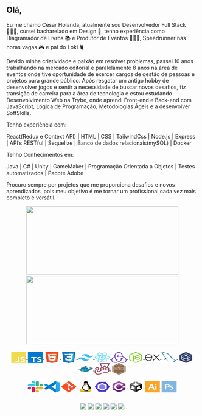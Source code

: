 ## Olá,

Eu me chamo Cesar Holanda, atualmente sou Desenvolvedor Full Stack 🧑🏻‍💻, cursei bacharelado em Design 🎨, tenho experiência como Diagramador de Livros 📚 e Produtor de Eventos 👨🏻‍🎤, Speedrunner nas horas vagas 🎮 e pai do Loki 🐈

Devido minha criatividade e paixão em resolver problemas, passei 10 anos trabalhando na mercado editorial e paralelamente 8 anos na área de eventos onde tive oportunidade de exercer cargos de gestão de pessoas e projetos para grande público. Após resgatar um antigo hobby de desenvolver jogos e sentir a necessidade de buscar novos desafios, fiz transição de carreira para a área de tecnologia e estou estudando Desenvolvimento Web na Trybe, onde aprendi Front-end e Back-end com JavaScript, Lógica de Programação, Metodologias Ágeis e a desenvolver SoftSkills.

Tenho experiência com:

React(Redux e Context API) | HTML | CSS | TailwindCss | Node.js | Express | API’s RESTful | Sequelize | Banco de dados relacionais(mySQL) | Docker

Tenho Conhecimentos em:

Java | C# | Unity | GameMaker | Programação Orientada a Objetos | Testes automatizados | Pacote Adobe

Procuro sempre por projetos que me proporciona desafios e novos aprendizados, pois meu objetivo é me tornar um profissional cada vez mais completo e versátil.

<div align="center">
  <a href="https://github.com/RasecMH">
  <img height="180em" width="400em" src="https://github-readme-stats-git-masterrstaa-rickstaa.vercel.app/api?username=rasecmh&show_icons=true&theme=dark&count_private=true"/>
  <img height="180em" width="400em" src="https://github-readme-stats-git-masterrstaa-rickstaa.vercel.app/api/top-langs/?username=rasecmh&layout=compact&langs_count=10&theme=dark"/>
</div>
<div style="display: inline_block" align="center"><br>
  <img align="center" alt="Cesar-Js" height="30" width="40" src="https://raw.githubusercontent.com/devicons/devicon/master/icons/javascript/javascript-plain.svg">
  <img align="center" alt="Cesar-Ts" height="30" width="40" src="https://raw.githubusercontent.com/devicons/devicon/master/icons/typescript/typescript-original.svg">
  <img align="center" alt="Cesar-HTML" height="30" width="40" src="https://raw.githubusercontent.com/devicons/devicon/master/icons/html5/html5-original.svg">
  <img align="center" alt="Cesar-CSS" height="30" width="40" src="https://raw.githubusercontent.com/devicons/devicon/master/icons/css3/css3-original.svg">
  <img align="center" alt="Cesar-Tailwind" height="30" width="40" src="https://raw.githubusercontent.com/devicons/devicon/master/icons/tailwindcss/tailwindcss-plain.svg">
  <img align="center" alt="Cesar-React" height="30" width="40" src="https://raw.githubusercontent.com/devicons/devicon/master/icons/react/react-original.svg">
  <img align="center" alt="Cesar-Redux" height="30" width="40" src="https://raw.githubusercontent.com/devicons/devicon/master/icons/redux/redux-original.svg">
  <img align="center" alt="Cesar-Nodejs" height="30" width="40" src="https://raw.githubusercontent.com/devicons/devicon/master/icons/nodejs/nodejs-plain.svg">
  <img align="center" alt="Cesar-Express" height="30" width="40" src="https://raw.githubusercontent.com/devicons/devicon/master/icons/express/express-original.svg">
  <img align="center" alt="Cesar-mySql" height="30" width="40" src="https://raw.githubusercontent.com/devicons/devicon/master/icons/mysql/mysql-plain.svg">
  <img align="center" alt="Cesar-Sequelize" height="30" width="40" src="https://raw.githubusercontent.com/devicons/devicon/master/icons/sequelize/sequelize-plain.svg">
  <img align="center" alt="Cesar-Docker" height="30" width="40" src="https://raw.githubusercontent.com/devicons/devicon/master/icons/docker/docker-original.svg">
  <img align="center" alt="Cesar-Jest" height="30" width="40" src="https://raw.githubusercontent.com/devicons/devicon/master/icons/jest/jest-plain.svg">
  <img align="center" alt="Cesar-Mocha" height="30" width="40" src="https://raw.githubusercontent.com/devicons/devicon/master/icons/mocha/mocha-plain.svg">
  <br/><br/>
  <img align="center" alt="Cesar-Slack" height="30" width="40" src="https://raw.githubusercontent.com/devicons/devicon/master/icons/slack/slack-original.svg">
  <img align="center" alt="Cesar-VsCode" height="30" width="40" src="https://raw.githubusercontent.com/devicons/devicon/master/icons/vscode/vscode-original.svg">
  <img align="center" alt="Cesar-Git" height="30" width="40" src="https://raw.githubusercontent.com/devicons/devicon/master/icons/git/git-original.svg">
  <img align="center" alt="Cesar-Linux" height="30" width="40" src="https://raw.githubusercontent.com/devicons/devicon/master/icons/linux/linux-original.svg">
  <img align="center" alt="Cesar-Lint" height="30" width="40" src="https://raw.githubusercontent.com/devicons/devicon/master/icons/eslint/eslint-original.svg">
  <img align="center" alt="Cesar-C#" height="30" width="40" src="https://raw.githubusercontent.com/devicons/devicon/master/icons/csharp/csharp-original.svg">
  <img align="center" alt="Cesar-Unity" height="30" width="40" src="https://raw.githubusercontent.com/devicons/devicon/master/icons/unity/unity-original.svg">
  
  <img align="center" alt="Cesar-AI" height="30" width="40" src="https://raw.githubusercontent.com/devicons/devicon/master/icons/illustrator/illustrator-plain.svg">
  <img align="center" alt="Cesar-PS" height="30" width="40" src="https://raw.githubusercontent.com/devicons/devicon/master/icons/photoshop/photoshop-plain.svg">
 
</div>
  
  ##
 
<div align="center"> 
  <a href="https://www.youtube.com/c/Pat4t0" target="_blank"><img src="https://img.shields.io/badge/YouTube-FF0000?style=for-the-badge&logo=youtube&logoColor=white" target="_blank"></a>
  <a href="https://instagram.com/pat4t0" target="_blank"><img src="https://img.shields.io/badge/-Instagram-%23E4405F?style=for-the-badge&logo=instagram&logoColor=white" target="_blank"></a>
 	<a href="https://www.twitch.tv/pat4t0" target="_blank"><img src="https://img.shields.io/badge/Twitch-9146FF?style=for-the-badge&logo=twitch&logoColor=white" target="_blank"></a>
  <a href="https://steamcommunity.com/id/rasecmh" target="_blank"><img src="https://img.shields.io/badge/Steam-000000?style=for-the-badge&logo=steam&logoColor=white" target="_blank"></a>
  <a href = "mailto:rasecmh0@gmail.com"><img src="https://img.shields.io/badge/-Gmail-%23333?style=for-the-badge&logo=gmail&logoColor=white" target="_blank"></a>
  <a href="https://www.linkedin.com/in/cesarholanda" target="_blank"><img src="https://img.shields.io/badge/-LinkedIn-%230077B5?style=for-the-badge&logo=linkedin&logoColor=white" target="_blank"></a> 
  
 </div>
